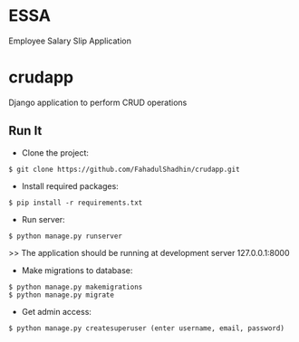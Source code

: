 # ESSA
Employee Salary Slip Application
# crudapp
Django application to perform CRUD operations

## Run It
* Clone the project:
```
$ git clone https://github.com/FahadulShadhin/crudapp.git
```

* Install required packages:
```
$ pip install -r requirements.txt
```

* Run server:
```
$ python manage.py runserver
```
<p>>> The application should be running at development server 127.0.0.1:8000</p>

* Make migrations to database:
```
$ python manage.py makemigrations
$ python manage.py migrate
```

* Get admin access:
```
$ python manage.py createsuperuser (enter username, email, password)
```